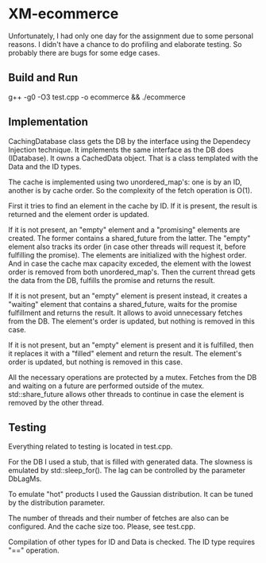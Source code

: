 # XM-ecommerce

Unfortunately, I had only one day for the assignment due to some personal reasons. I didn't have a chance to do profiling and elaborate testing. So probably there are bugs for some edge cases.

## Build and Run
g++ -g0 -O3 test.cpp -o ecommerce && ./ecommerce

## Implementation
CachingDatabase class gets the DB by the interface using the Dependecy Injection technique. It implements the same interface as the DB does (IDatabase). It owns a CachedData object. That is a class templated with the Data and the ID types.

The cache is implemented using two unordered_map's: one is by an ID, another is by cache order. So the complexity of the fetch operation is O(1).

First it tries to find an element in the cache by ID. If it is present, the result is returned and the element order is updated.

If it is not present, an "empty" element and a "promising" elements are created. The former contains a shared_future from the latter. The "empty" element also tracks its order (in case other threads will request it, before fulfilling the promise). The elements are initialized with the highest order. And in case the cache max capacity exceded, the element with the lowest order is removed from both unordered_map's. Then the current thread gets the data from the DB, fulfills the promise and returns the result.

If it is not present, but an "empty" element is present instead, it creates a "waiting" element that contains a shared_future, waits for the promise fulfillment and returns the result. It allows to avoid unnecessary fetches from the DB. The element's order is updated, but nothing is removed in this case.

If it is not present, but an "empty" element is present and it is fulfilled, then it replaces it with a "filled" element and return the result. The element's order is updated, but nothing is removed in this case.

All the necessary operations are protected by a mutex. Fetches from the DB and waiting on a future are performed outside of the mutex.
std::share_future allows other threads to continue in case the element is removed by the other thread.

## Testing
Everything related to testing is located in test.cpp.

For the DB I used a stub, that is filled with generated data. The slowness is emulated by std::sleep_for(). The lag can be controlled by the parameter DbLagMs.

To emulate "hot" products I used the Gaussian distribution. It can be tuned by the distribution parameter.

The number of threads and their number of fetches are also can be configured. And the cache size too. Please, see test.cpp.

Compilation of other types for ID and Data is checked. The ID type requires "==" operation.
